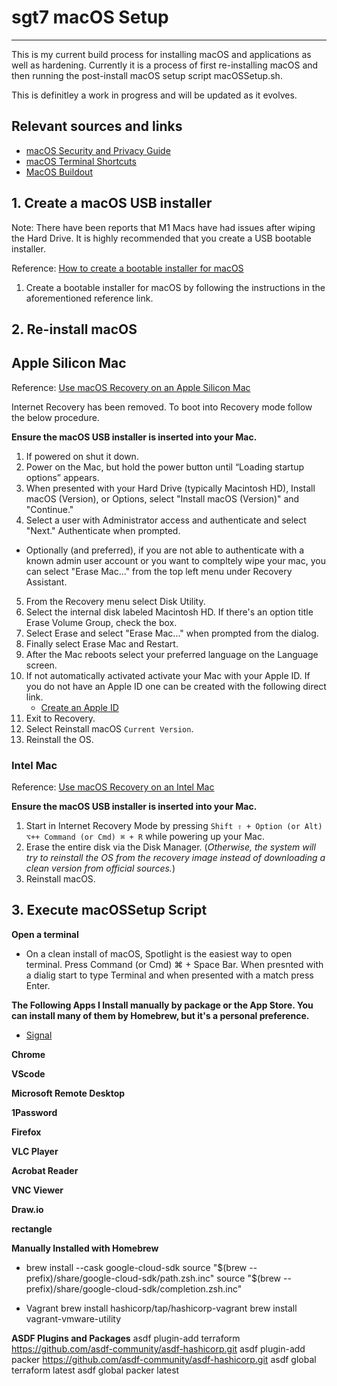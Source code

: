 # sgt7 macOS Setup

---

This is my current build process for installing macOS and applications as well as hardening. Currently it is a process of first re-installing macOS and then running the post-install macOS setup script macOSSetup.sh.

This is definitley a work in progress and will be updated as it evolves.

## Relevant sources and links

- [macOS Security and Privacy Guide
  ](https://github.com/drduh/macOS-Security-and-Privacy-Guide)
- [macOS Terminal Shortcuts](https://support.apple.com/guide/terminal/keyboard-shortcuts-trmlshtcts/mac)
- [MacOS Buildout](https://github.com/andrewconnell/osx-install)

## 1. Create a macOS USB installer

Note: There have been reports that M1 Macs have had issues after wiping the Hard Drive. It is highly recommended that you create a USB bootable installer.

Reference: [How to create a bootable installer for macOS](https://support.apple.com/en-us/HT201372)

1. Create a bootable installer for macOS by following the instructions in the aforementioned reference link.

## 2. Re-install macOS

## Apple Silicon Mac

Reference: [Use macOS Recovery on an Apple Silicon Mac](https://support.apple.com/guide/mac-help/macos-recovery-a-mac-apple-silicon-mchl82829c17/mac)

Internet Recovery has been removed. To boot into Recovery mode follow the below procedure.

**Ensure the macOS USB installer is inserted into your Mac.**

1. If powered on shut it down.
2. Power on the Mac, but hold the power button until “Loading startup options” appears.
3. When presented with your Hard Drive (typically Macintosh HD), Install macOS (Version), or Options, select "Install macOS (Version)" and "Continue."
4. Select a user with Administrator access and authenticate and select "Next." Authenticate when prompted.

- Optionally (and preferred), if you are not able to authenticate with a known admin user account or you want to compltely wipe your mac, you can select "Erase Mac..." from the top left menu under Recovery Assistant.

5. From the Recovery menu select Disk Utility.
6. Select the internal disk labeled Macintosh HD. If there's an option title Erase Volume Group, check the box.
7. Select Erase and select "Erase Mac..." when prompted from the dialog.
8. Finally select Erase Mac and Restart.
9. After the Mac reboots select your preferred language on the Language screen.
10. If not automatically activated activate your Mac with your Apple ID. If you do not have an Apple ID one can be created with the following direct link.
    - [Create an Apple ID](https://appleid.apple.com/account)
11. Exit to Recovery.
12. Select Reinstall macOS `Current Version`.
13. Reinstall the OS.

### Intel Mac

Reference: [Use macOS Recovery on an Intel Mac](https://support.apple.com/guide/mac-help/use-macos-recovery-on-an-intel-based-mac-mchl338cf9a8/mac)

**Ensure the macOS USB installer is inserted into your Mac.**

1. Start in Internet Recovery Mode by pressing `Shift ⇧ + Option (or Alt) ⌥++ Command (or Cmd) ⌘ + R` while powering up your Mac.
2. Erase the entire disk via the Disk Manager. (_Otherwise, the system will try to reinstall the OS from the recovery image instead of downloading a clean version from official sources._)
3. Reinstall macOS.

## 3. Execute macOSSetup Script

**Open a terminal**

- On a clean install of macOS, Spotlight is the easiest way to open terminal. Press Command (or Cmd) ⌘ + Space Bar. When presnted with a dialig start to type Terminal and when presented with a match press Enter.

**The Following Apps I Install manually by package or the App Store. You can install many of them by Homebrew, but it's a personal preference.**

- [Signal](https://updates.signal.org/desktop/signal-desktop-mac-universal-6.35.0.dmg)

**Chrome**

**VScode**

**Microsoft Remote Desktop**

**1Password**

**Firefox**

**VLC Player**

**Acrobat Reader**

**VNC Viewer**

**Draw.io**

**rectangle**

**Manually Installed with Homebrew**

- brew install --cask google-cloud-sdk
  source "$(brew --prefix)/share/google-cloud-sdk/path.zsh.inc"
  source "$(brew --prefix)/share/google-cloud-sdk/completion.zsh.inc"

- Vagrant
  brew install hashicorp/tap/hashicorp-vagrant
  brew install vagrant-vmware-utility

**ASDF Plugins and Packages**
asdf plugin-add terraform https://github.com/asdf-community/asdf-hashicorp.git
asdf plugin-add packer https://github.com/asdf-community/asdf-hashicorp.git
asdf global terraform latest
asdf global packer latest
